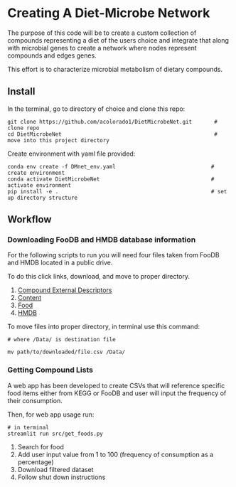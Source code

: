 # Creating A Diet-Microbe Network

The purpose of this code will be to create a custom collection of compounds representing a diet of the users choice and integrate that along with microbial genes to create a network where nodes represent compounds and edges genes.

This effort is to characterize microbial metabolism of dietary compounds.

## Install 

In the terminal, go to directory of choice and clone this repo:

```
git clone https://github.com/acolorado1/DietMicrobeNet.git       # clone repo
cd DietMicrobeNet                                                # move into this project directory 
```

Create environment with yaml file provided:

```
conda env create -f DMnet_env.yaml                              # create environment
conda activate DietMicrobeNet                                   # activate environment 
pip install -e .                                                # set up directory structure 
```

## Workflow 

### Downloading FooDB and HMDB database information

For the following scripts to run you will need four files taken from FooDB and HMDB located in a public drive. 

To do this click links, download, and move to proper directory.

1. [Compound External Descriptors](https://olucdenver-my.sharepoint.com/:x:/r/personal/angelasofia_burkhartcolorado_cuanschutz_edu/Documents/Thesis/FilesToBigForGit/CompoundExternalDescriptor.csv?d=wfaeef125a5724e01b78895bfac7e12b9&csf=1&web=1&e=VDNmlf)
2. [Content](https://olucdenver-my.sharepoint.com/:x:/r/personal/angelasofia_burkhartcolorado_cuanschutz_edu/Documents/Thesis/FilesToBigForGit/Content.csv?d=w0561548263a643d5958648017a73a6f1&csf=1&web=1&e=U0BL6m)
3. [Food](https://olucdenver-my.sharepoint.com/:x:/r/personal/angelasofia_burkhartcolorado_cuanschutz_edu/Documents/Thesis/FilesToBigForGit/Food.csv?d=w5602917cd62c4d1b95cc33e53ebb0714&csf=1&web=1&e=P9dnuZ)
4. [HMDB](https://olucdenver-my.sharepoint.com/:x:/r/personal/angelasofia_burkhartcolorado_cuanschutz_edu/Documents/Thesis/FilesToBigForGit/hmdb.csv?d=w3d7c36b64dc94bc3a26285a90858e630&csf=1&web=1&e=VvwowZ)

To move files into proper directory, in terminal use this command: 

```
# where /Data/ is destination file 

mv path/to/downloaded/file.csv /Data/ 
```

### Getting Compound Lists 

A web app has been developed to create CSVs that will reference specific food items either from KEGG or FooDB and user will input the frequency of their consumption. 

Then, for web app usage run: 

```
# in terminal
streamlit run src/get_foods.py
```
1. Search for food 
2. Add user input value from 1 to 100 (frequency of consumption as a percentage)
3. Download filtered dataset
4. Follow shut down instructions 

